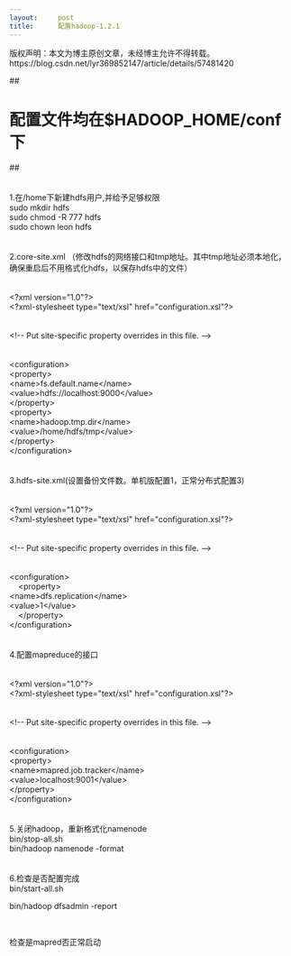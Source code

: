 ```yaml
---
layout:     post
title:      配置hadoop-1.2.1
---
```

<div id="article_content" class="article_content clearfix csdn-tracking-statistics" data-pid="blog" data-mod="popu_307" data-dsm="post">
								<div class="article-copyright">
					版权声明：本文为博主原创文章，未经博主允许不得转载。					https://blog.csdn.net/lyr369852147/article/details/57481420				</div>
								            <link rel="stylesheet" href="https://csdnimg.cn/release/phoenix/template/css/ck_htmledit_views-f76675cdea.css">
						<div class="htmledit_views" id="content_views">
                
##<br>
# 配置文件均在$HADOOP_HOME/conf下<br>
##<br><br><br>
1.在/home下新建hdfs用户,并给予足够权限<br>
sudo mkdir hdfs<br>
sudo chmod -R 777 hdfs<br>
sudo chown leon hdfs<br><br><br>
2.core-site.xml （修改hdfs的网络接口和tmp地址。其中tmp地址必须本地化，确保重启后不用格式化hdfs，以保存hdfs中的文件）<br><br><br>
&lt;?xml version="1.0"?&gt;<br>
&lt;?xml-stylesheet type="text/xsl" href="configuration.xsl"?&gt;<br><br><br>
&lt;!-- Put site-specific property overrides in this file. --&gt;<br><br><br>
&lt;configuration&gt;<br><span></span>&lt;property&gt;<br><span></span>&lt;name&gt;fs.default.name&lt;/name&gt;<br><span></span>&lt;value&gt;hdfs://localhost:9000&lt;/value&gt;<br><span></span>&lt;/property&gt;<br><span></span>&lt;property&gt;<br><span></span>&lt;name&gt;hadoop.tmp.dir&lt;/name&gt;<br><span></span>&lt;value&gt;/home/hdfs/tmp&lt;/value&gt;<br><span></span>&lt;/property&gt;<br>
&lt;/configuration&gt;<br><br><br>
3.hdfs-site.xml(设置备份文件数。单机版配置1，正常分布式配置3)<br><br><br>
&lt;?xml version="1.0"?&gt;<br>
&lt;?xml-stylesheet type="text/xsl" href="configuration.xsl"?&gt;<br><br><br>
&lt;!-- Put site-specific property overrides in this file. --&gt;<br><br><br>
&lt;configuration&gt;<br>
    &lt;property&gt;<br><span></span>&lt;name&gt;dfs.replication&lt;/name&gt;<br><span></span>&lt;value&gt;1&lt;/value&gt;<br>
    &lt;/property&gt;<br>
&lt;/configuration&gt;<br><br><br>
4.配置mapreduce的接口<br><br><br>
&lt;?xml version="1.0"?&gt;<br>
&lt;?xml-stylesheet type="text/xsl" href="configuration.xsl"?&gt;<br><br><br>
&lt;!-- Put site-specific property overrides in this file. --&gt;<br><br><br>
&lt;configuration&gt;<br><span></span>&lt;property&gt;<br><span></span>&lt;name&gt;mapred.job.tracker&lt;/name&gt;<br><span></span>&lt;value&gt;localhost:9001&lt;/value&gt;<br><span></span>&lt;/property&gt;<br>
&lt;/configuration&gt;<br><br><br>
5.关闭hadoop，重新格式化namenode<br>
bin/stop-all.sh<br>
bin/hadoop namenode -format<br><br><br>
6.检查是否配置完成<br>
bin/start-all.sh<br><p>bin/hadoop dfsadmin -report</p>
<p><br></p>
检查是mapred否正常启动
            </div>
                </div>